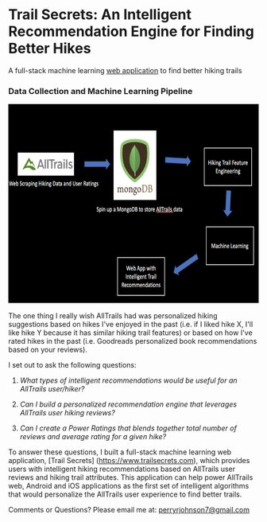 # Trail Secrets: An Intelligent Recommendation Engine for Finding Better Hikes
A full-stack machine learning [web application](https://www.trailsecrets.com) to find better hiking trails 

### Data Collection and Machine Learning Pipeline 

<img src="static/img/data_flow.png" height="400">

The one thing I really wish AllTrails had was personalized hiking suggestions based on hikes I've enjoyed in the past (i.e. if I liked hike X, I'll like hike Y because it has similar hiking trail features) or based on how I've rated hikes in the past (i.e. Goodreads personalized book recommendations based on your reviews).


I set out to ask the following questions:
1) *What types of intelligent recommendations would be useful for an AllTrails user/hiker?*

2) *Can I build a personalized recommendation engine that leverages AllTrails user hiking reviews?*

3) *Can I create a Power Ratings that blends together total number of reviews and average rating for a given hike?*


To answer these questions, I built a full-stack machine learning web application, [Trail Secrets] (https://www.trailsecrets.com), which provides users with intelligent hiking recommendations based on AllTrails user reviews and hiking trail attributes. This application can help power AllTrails web, Android and iOS applications as the first set of intelligent algorithms that would personalize the AllTrails user experience to find better trails.


Comments or Questions? Please email me at: perryrjohnson7@gmail.com
